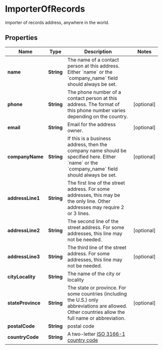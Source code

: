 

# ImporterOfRecords

importer of records address, anywhere in the world. 

## Properties

| Name | Type | Description | Notes |
|------------ | ------------- | ------------- | -------------|
|**name** | **String** | The name of a contact person at this address. Either &#x60;name&#x60; or the &#x60;company_name&#x60; field should always be set.  |  |
|**phone** | **String** | The phone number of a contact person at this address.  The format of this phone number varies depending on the country.  |  [optional] |
|**email** | **String** | Email for the address owner.  |  [optional] |
|**companyName** | **String** | If this is a business address, then the company name should be specified here. Either &#x60;name&#x60; or the &#x60;company_name&#x60; field should always be set.  |  [optional] |
|**addressLine1** | **String** | The first line of the street address.  For some addresses, this may be the only line.  Other addresses may require 2 or 3 lines.  |  |
|**addressLine2** | **String** | The second line of the street address.  For some addresses, this line may not be needed.  |  [optional] |
|**addressLine3** | **String** | The third line of the street address.  For some addresses, this line may not be needed.  |  [optional] |
|**cityLocality** | **String** | The name of the city or locality |  |
|**stateProvince** | **String** | The state or province.  For some countries (including the U.S.) only abbreviations are allowed.  Other countries allow the full name or abbreviation.  |  [optional] |
|**postalCode** | **String** | postal code |  |
|**countryCode** | **String** | A two-letter [ISO 3166-1 country code](https://en.wikipedia.org/wiki/ISO_3166-1)  |  |



